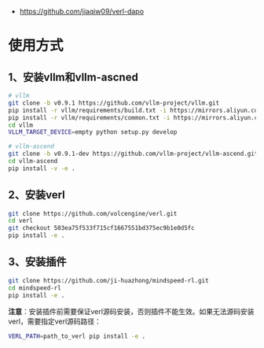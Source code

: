 - https://github.com/jiaqiw09/verl-dapo

# 使用方式

## 1、安装vllm和vllm-ascned
```bash
# vllm
git clone -b v0.9.1 https://github.com/vllm-project/vllm.git
pip install -r vllm/requirements/build.txt -i https://mirrors.aliyun.com/pypi/simple/#将里面的torch==2.7删除
pip install -r vllm/requirements/common.txt -i https://mirrors.aliyun.com/pypi/simple/
cd vllm
VLLM_TARGET_DEVICE=empty python setup.py develop

# vllm-ascend
git clone -b v0.9.1-dev https://github.com/vllm-project/vllm-ascend.git + git checkout 02640b2f4b137cc75d1b6888697313676542cb00
cd vllm-ascend
pip install -v -e .
```

## 2、安装verl
```bash
git clone https://github.com/volcengine/verl.git
cd verl
git checkout 503ea75f533f715cf1667551bd375ec9b1e0d5fc
pip install -e .
```

## 3、安装插件
```bash
git clone https://github.com/ji-huazhong/mindspeed-rl.git
cd mindspeed-rl
pip install -e .
```

**注意**：安装插件前需要保证verl源码安装，否则插件不能生效。如果无法源码安装verl，需要指定verl源码路径：

```bash
VERL_PATH=path_to_verl pip install -e .
```
